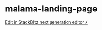 # malama-landing-page

[Edit in StackBlitz next generation editor ⚡️](https://stackblitz.com/~/github.com/saurav342/malama-landing-page)